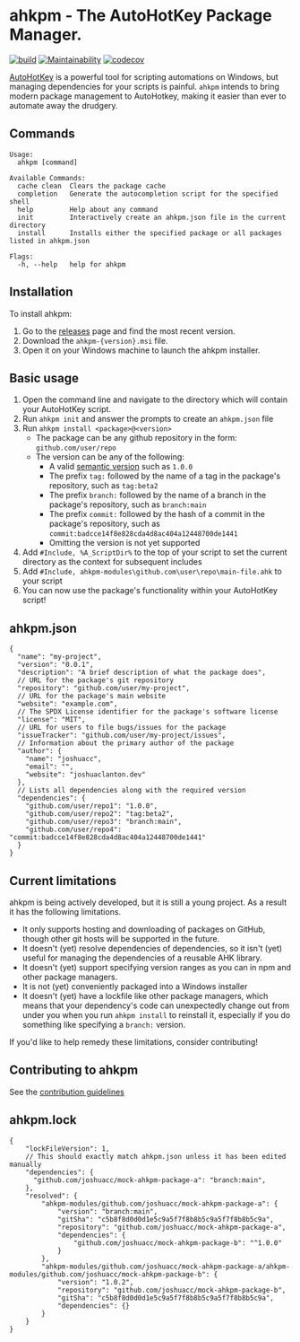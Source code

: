 # ahkpm - The AutoHotKey Package Manager.

[![build](https://github.com/joshuacc/ahkpm/workflows/build/badge.svg?branch=main)](https://github.com/joshuacc/ahkpm/actions/workflows/build.yml?query=branch%3Amain) [![Maintainability](https://api.codeclimate.com/v1/badges/d879856f8da1f8b803a6/maintainability)](https://codeclimate.com/github/joshuacc/ahkpm/maintainability) [![codecov](https://codecov.io/gh/joshuacc/ahkpm/branch/main/graph/badge.svg?token=CHRB93N4U7)](https://codecov.io/gh/joshuacc/ahkpm)

[AutoHotKey][ahk] is a powerful tool for scripting automations on Windows,
but managing dependencies for your scripts is painful.
`ahkpm` intends to bring modern package management to AutoHotkey,
making it easier than ever to automate away the drudgery.

## Commands

```
Usage:
  ahkpm [command]

Available Commands:
  cache clean  Clears the package cache
  completion   Generate the autocompletion script for the specified shell
  help         Help about any command
  init         Interactively create an ahkpm.json file in the current directory
  install      Installs either the specified package or all packages listed in ahkpm.json

Flags:
  -h, --help   help for ahkpm
```

## Installation

To install ahkpm:

1. Go to the [releases][releases] page and find the most recent version.
2. Download the `ahkpm-{version}.msi` file.
3. Open it on your Windows machine to launch the ahkpm installer.

## Basic usage

1. Open the command line and navigate to the directory which will contain your AutoHotKey script.
2. Run `ahkpm init` and answer the prompts to create an `ahkpm.json` file
3. Run `ahkpm install <package>@<version>`
   - The package can be any github repository in the form: `github.com/user/repo`
   - The version can be any of the following:
     - A valid [semantic version][semver] such as `1.0.0`
     - The prefix `tag:` followed by the name of a tag in the package's repository, such as `tag:beta2`
     - The prefix `branch:` followed by the name of a branch in the package's repository, such as `branch:main`
     - The prefix `commit:` followed by the hash of a commit in the package's repository, such as `commit:badcce14f8e828cda4d8ac404a12448700de1441`
     - Omitting the version is not yet supported
4. Add `#Include, %A_ScriptDir%` to the top of your script to set the current directory as the context for subsequent includes
5. Add `#Include, ahkpm-modules\github.com\user\repo\main-file.ahk` to your script
6. You can now use the package's functionality within your AutoHotKey script!

## ahkpm.json

```jsonc
{
  "name": "my-project",
  "version": "0.0.1",
  "description": "A brief description of what the package does",
  // URL for the package's git repository
  "repository": "github.com/user/my-project",
  // URL for the package's main website
  "website": "example.com",
  // The SPDX License identifier for the package's software license
  "license": "MIT",
  // URL for users to file bugs/issues for the package
  "issueTracker": "github.com/user/my-project/issues",
  // Information about the primary author of the package
  "author": {
    "name": "joshuacc",
    "email": "",
    "website": "joshuaclanton.dev"
  },
  // Lists all dependencies along with the required version
  "dependencies": {
    "github.com/user/repo1": "1.0.0",
    "github.com/user/repo2": "tag:beta2",
    "github.com/user/repo3": "branch:main",
    "github.com/user/repo4": "commit:badcce14f8e828cda4d8ac404a12448700de1441"
  }
}
```

## Current limitations

ahkpm is being actively developed, but it is still a young project.
As a result it has the following limitations.

- It only supports hosting and downloading of packages on GitHub, though other git hosts will be supported in the future.
- It doesn't (yet) resolve dependencies of dependencies, so it isn't (yet) useful for managing the dependencies of a reusable AHK library.
- It doesn't (yet) support specifying version ranges as you can in npm and other package managers.
- It is not (yet) conveniently packaged into a Windows installer
- It doesn't (yet) have a lockfile like other package managers, which means that your dependency's code can unexpectedly change out from under you when you run `ahkpm install` to reinstall it, especially if you do something like specifying a `branch:` version.

If you'd like to help remedy these limitations, consider contributing!

## Contributing to ahkpm

See the [contribution guidelines](./CONTRIBUTING.md)

[ahk]:https://www.autohotkey.com/
[semver]:https://semver.org/
[releases]:https://github.com/joshuacc/ahkpm/releases

## ahkpm.lock

```jsonc
{
    "lockFileVersion": 1,
    // This should exactly match ahkpm.json unless it has been edited manually
    "dependencies": {
      "github.com/joshuacc/mock-ahkpm-package-a": "branch:main",
    },
    "resolved": {
        "ahkpm-modules/github.com/joshuacc/mock-ahkpm-package-a": {
            "version": "branch:main",
            "gitSha": "c5b8f8d0d0d1e5c9a5f7f8b8b5c9a5f7f8b8b5c9a",
            "repository": "github.com/joshuacc/mock-ahkpm-package-a",
            "dependencies": {
                "github.com/joshuacc/mock-ahkpm-package-b": "^1.0.0"
            }
        },
        "ahkpm-modules/github.com/joshuacc/mock-ahkpm-package-a/ahkpm-modules/github.com/joshuacc/mock-ahkpm-package-b": {
            "version": "1.0.2",
            "repository": "github.com/joshuacc/mock-ahkpm-package-b",
            "gitSha": "c5b8f8d0d0d1e5c9a5f7f8b8b5c9a5f7f8b8b5c9a",
            "dependencies": {}
        }
    }
}
```